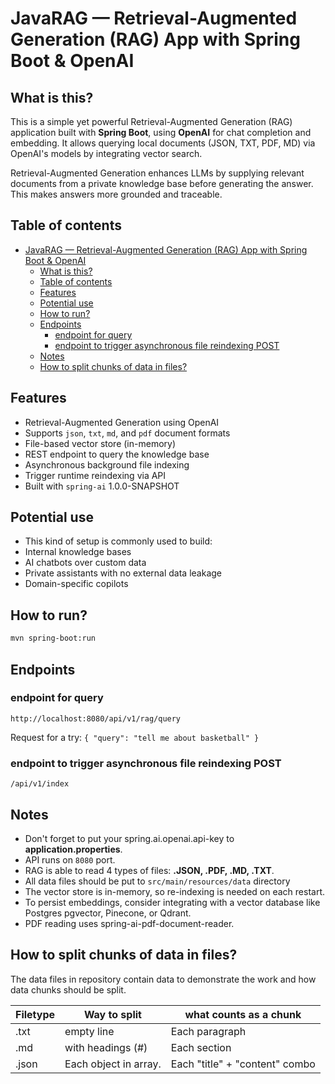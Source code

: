 # JavaRAG — Retrieval-Augmented Generation (RAG) App with Spring Boot & OpenAI
## What is this?
This is a simple yet powerful Retrieval-Augmented Generation (RAG) application built with **Spring Boot**,
using **OpenAI** for chat completion and embedding. It allows querying local documents (JSON, TXT, PDF, MD) via OpenAI's models by integrating vector search.


Retrieval-Augmented Generation enhances LLMs by supplying relevant documents from a private knowledge base before generating the answer. This makes answers more grounded and traceable.
## Table of contents
<!-- TOC -->
* [JavaRAG — Retrieval-Augmented Generation (RAG) App with Spring Boot & OpenAI](#javarag--retrieval-augmented-generation-rag-app-with-spring-boot--openai)
  * [What is this?](#what-is-this)
  * [Table of contents](#table-of-contents)
  * [Features](#features)
  * [Potential use](#potential-use)
  * [How to run?](#how-to-run)
  * [Endpoints](#endpoints)
    * [endpoint for query](#endpoint-for-query)
    * [endpoint to trigger asynchronous file reindexing POST](#endpoint-to-trigger-asynchronous-file-reindexing-post)
  * [Notes](#notes)
  * [How to split chunks of data in files?](#how-to-split-chunks-of-data-in-files)
<!-- TOC -->

## Features

- Retrieval-Augmented Generation using OpenAI
- Supports `json`, `txt`, `md`, and `pdf` document formats
- File-based vector store (in-memory)
- REST endpoint to query the knowledge base
- Asynchronous background file indexing
- Trigger runtime reindexing via API
- Built with `spring-ai` 1.0.0-SNAPSHOT
## Potential use
* This kind of setup is commonly used to build:
* Internal knowledge bases
* AI chatbots over custom data
* Private assistants with no external data leakage
* Domain-specific copilots

## How to run?
```bash
mvn spring-boot:run
```
## Endpoints
### endpoint for query
`http://localhost:8080/api/v1/rag/query`

Request for a try:
  `
  {
  "query": "tell me about basketball"
  }
  `
### endpoint to trigger asynchronous file reindexing POST
`/api/v1/index`
## Notes
* Don't forget to put your spring.ai.openai.api-key to **application.properties**.
* API runs on `8080` port.
* RAG is able to read 4 types of files: **.JSON, .PDF, .MD, .TXT**.
* All data files should be put to `src/main/resources/data` directory
* The vector store is in-memory, so re-indexing is needed on each restart.
* To persist embeddings, consider integrating with a vector database like Postgres pgvector, Pinecone, or Qdrant.
* PDF reading uses spring-ai-pdf-document-reader.
## How to split chunks of data in files?
The data files in repository contain data to demonstrate the work and how data chunks should be split.

| Filetype | Way to split| what counts as a chunk         |
|----------|------------------------|--------------------------------|
| .txt     | empty line            | Each paragraph                 |
| .md      | with headings (#)     | Each section                   |
| .json    | Each object in array. | Each "title" + "content" combo |

